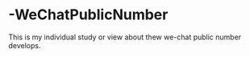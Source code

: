 # -WeChatPublicNumber
This is my individual study or view about thew we-chat public number develops.
